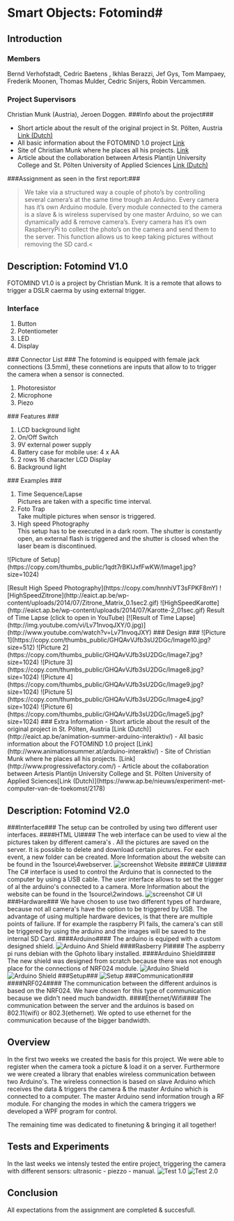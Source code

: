 # Smart Objects: Fotomind#
## Introduction ##
### Members ###
Bernd Verhofstadt, Cedric Baetens , Ikhlas Berazzi, Jef Gys, Tom Mampaey, Frederik Moonen, Thomas Mulder, Cedric Snijers, Robin Vercammen.
### Project Supervisors ###
Christian Munk (Austria), Jeroen Doggen.
###Info about the project###
-  Short article about the result of the original project in St. Pölten, Austria
   [Link (Dutch)](http://eaict.ap.be/animation-summer-arduino-interaktiv/)
- All basic information about the FOTOMIND 1.0 project
   [Link](http://www.animationsummer.at/arduino-interaktiv/)
- Site of Christian Munk where he places all his projects.
   [Link](http://www.progressivefactory.com/)
- Article about the collaboration between Artesis Plantijn University College    and St. Pölten University of Applied Sciences [Link (Dutch)](https://www.ap.be/nieuws/experiment-met-computer-van-de-toekomst/2178)

###Assignment as seen in the first report:###
>We take via a structured way a couple of photo’s by controlling several camera’s at the same time trough an Arduino. Every camera has it’s own Arduino module. Every module connected to the camera is a slave & is wireless supervised by one master Arduino, so we can dynamically add & remove camera’s. Every camera has it’s own RaspberryPi to collect the photo’s on the camera and send them to the server. This function allows us to keep taking pictures without removing the SD card.<
## Description: Fotomind V1.0 ##
FOTOMIND V1.0 is a project by Christian Munk. It is a remote that allows to trigger a DSLR caerma by using external trigger.
### Interface ###
<ol>
<li>Button</li>
<li>Potentiometer</li>
<li>LED</li>
<li>Display</li>
</ol>
### Connector List ###
The fotomind is equipped with female jack connections (3.5mm), these connetions are inputs that allow to to trigger the camera when a sensor is connected. 
<ol>
<li>Photoresistor</li>
<li>Microphone</li>
<li>Piezo</li>
</ol>
### Features ###
<ol>
<li>LCD background light</li>
<li>On/Off Switch</li>
<li>9V external power supply</li>
<li>Battery case for mobile use: 4 x AA</li>
<li>2 rows 16 character LCD Display</li>
<li>Background light</li>
</ol>
### Examples ###
<ol>
<li>Time Sequence/Lapse</li>
Pictures are taken with a specific time interval.
<li>Foto Trap</li>
Take multiple pictures when sensor is triggered.
<li>High speed Photography</li>
This setup has to be executed in a dark room. The shutter is constantly open, an external flash is triggered and the shutter is closed when the laser beam is discontinued. 
</ol>
![Picture of Setup](https://copy.com/thumbs_public/1qdt7rBKIJxfFwKW/Image1.jpg?size=1024)
<p>[Result High Speed Photography](https://copy.com/hnnhiVT3sFPKF8mY)
![HighSpeedZitrone](http://eaict.ap.be/wp-content/uploads/2014/07/Zitrone_Matrix_0.1sec2.gif)
![HighSpeedKarotte](http://eaict.ap.be/wp-content/uploads/2014/07/Karotte-2_01sec.gif)
Result of Time Lapse (click to open in YouTube)
[![Result of Time Lapse](http://img.youtube.com/vi/Lv71nvoqJXY/0.jpg)](http://www.youtube.com/watch?v=Lv71nvoqJXY)
### Design ###
![Picture 1](https://copy.com/thumbs_public/GHQAvVJfb3sU2DGc/Image10.jpg?size=512)
![Picture 2](https://copy.com/thumbs_public/GHQAvVJfb3sU2DGc/Image7.jpg?size=1024)
![Picture 3](https://copy.com/thumbs_public/GHQAvVJfb3sU2DGc/Image8.jpg?size=1024)
![Picture 4](https://copy.com/thumbs_public/GHQAvVJfb3sU2DGc/Image9.jpg?size=1024)
![Picture 5](https://copy.com/thumbs_public/GHQAvVJfb3sU2DGc/Image4.jpg?size=1024)
![Picture 6](https://copy.com/thumbs_public/GHQAvVJfb3sU2DGc/Image5.jpg?size=1024)
### Extra Information
-  Short article about the result of the original project in St. Pölten, Austria
   [Link (Dutch)](http://eaict.ap.be/animation-summer-arduino-interaktiv/)
- All basic information about the FOTOMIND 1.0 project
   [Link](http://www.animationsummer.at/arduino-interaktiv/)
- Site of Christian Munk where he places all his projects.
   [Link](http://www.progressivefactory.com/)
- Article about the collaboration between Artesis Plantijn University College    and St. Pölten University of Applied Sciences[Link (Dutch)](https://www.ap.be/nieuws/experiment-met-computer-van-de-toekomst/2178)

## Description: Fotomind V2.0 ##
###Interface###
The setup can be controlled by using two different user interfaces.
####HTML UI####
The web interface can be used to view al the pictures taken by different camera's . All the pictures are saved on the server. It is possible to delete and download certain pictures. For each event, a new folder can be created. More Information about the website can be found in the 1source\4webserver.
![screenshot Website](https://cloud.githubusercontent.com/assets/5656511/5182098/fbdac642-749d-11e4-9d60-a5ba838cd332.png)
####C# UI####
The C# interface is used to control the Arduino that is connected to the computer by using a USB cable. The user interface allows to set the trigger of al the arduino's connected to a camera. More Information about the website can be found in the 1source\2windows.
![screenshot C# UI](https://copy.com/qVPeHEk8U0iLJZYN)
###Hardware###
We have chosen to use two different types of hardware, because not all camera's have the option to be triggered by USB. The advantage of using multiple hardware devices, is that there are multiple points of failiure. If for example the raspberry PI fails, the camera's can still be triggered by using the arduino and the images will be saved to the internal SD Card.
####Arduino####
The arduino is equiped with a custom designed shield.
![Arduino And Shield](https://copy.com/lmHqzlcdeA9PkcjE)
####Rasberry PI####
The aspberry pi runs debian with the Gphoto libary installed.
####Arduino Shield####
The new shield was designed from scratch because there was not enough place for the connections of NRF024 module.
![Arduino Shield](https://copy.com/gWriatevxmfvFwLk)
![Arduino Shield](https://copy.com/bzHoV1IOfbchOPSh)
###Setup###
![Setup](https://copy.com/FiFK9J4qmGn17b4v)
###Communication###
####NRF024####
The communication between the different arduinos is based on the NRF024. We have chosen for this type of communication because we didn't need much bandwidth.
####Ethernet/Wifi####
The communication between the server and the arduinos is based on 802.11(wifi) or 802.3(ethernet). We opted to use ethernet for the communication because of the bigger bandwidth.

## Overview ##
In the first two weeks we created the basis for this project. We were able to register when the camera took a picture & load it on a server. Furthermore we were created a library that enables wireless communication between two Arduino's. The wireless connection is based on slave Arduino which receives the data & triggers the camera & the master Arduino which is connected to a computer. The master Arduino send information trough a RF module. For changing the modes in which the camera triggers we developed a WPF program for control.

The remaining time was dedicated to finetuning & bringing it all together!

## Tests and Experiments
In the last weeks we intensly tested the entire project, triggering the camera with different sensors: ultrasonic - piezzo - manual. 
![Test 1.0](https://copy.com/Dc0uuO2OOyMpzCqI)
![Test 2.0](https://copy.com/WiZF4AxGqBMFcbDO)


## Conclusion ##
All expectations from the assignment are completed & succesfull.
